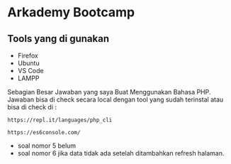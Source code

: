 # Arkademy Bootcamp
## Tools yang di gunakan
- Firefox
- Ubuntu
- VS Code
- LAMPP

Sebagian Besar Jawaban yang saya Buat Menggunakan Bahasa PHP. Jawaban bisa di check secara local dengan tool yang sudah terinstal atau bisa di check di :

    https://repl.it/languages/php_cli

    https://es6console.com/
- soal nomor 5 belum
- soal nomor 6
jika data tidak ada setelah ditambahkan refresh halaman.
